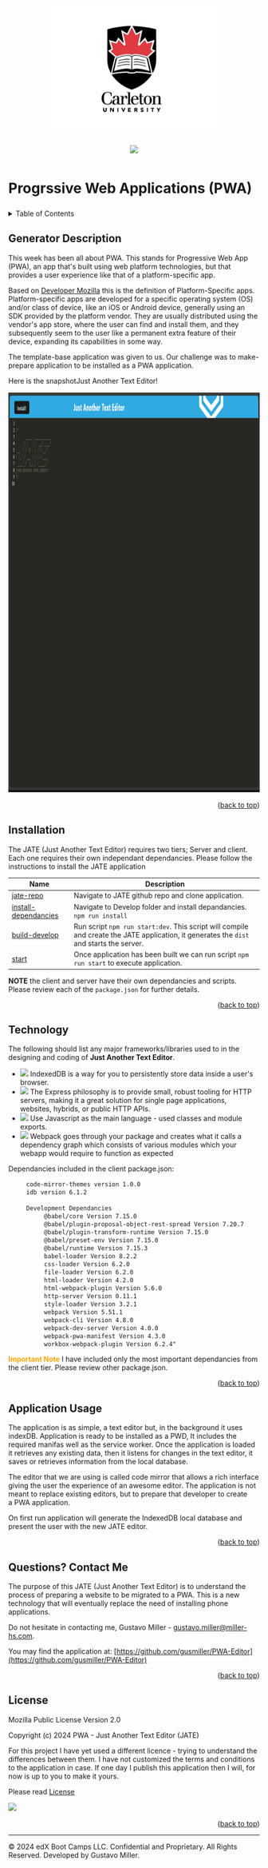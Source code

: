 <a id="readme-top" name="readme-top"></a>

<p align="center"><img src="./assets/images/carleton-u-logo.jpg" height="250"></p>

<p align="center" style="margin-top:25px; margin-bottom:50px;">
	<a><img src="https://img.shields.io/static/v1.svg?label=License&message=Mozilla Public License&color=blue"/></a>
</p>

# Progrssive Web Applications (PWA)

<details style="margin-bottom: 25px; margin-top: 25px;">
	<summary>Table of Contents</summary>
	<ol>
		<li><a href="#Description">Generator Description</a></li>
		<li><a href="#installation">Installation</a></li>
          <li><a href="#technology">Technology Stack</a></li>
		<li><a href="#usage">Application Usage</a></li>
		<li><a href="#contactme">Questions? Contact Me!</a></li>
		<li><a href="#license">License</a></li>
	</ol>
</details>

<div id="Description" style="margin-top: 25px;">

## Generator Description

This week has been all about PWA. This stands for Progressive Web App (PWA), an app that's built using web platform technologies, but that provides a user experience like that of a platform-specific app.

Based on [Developer Mozilla](https://developer.mozilla.org/en-US/docs/Web/Progressive_web_apps/Guides/What_is_a_progressive_web_app) this is the definition of Platform-Specific apps.
Platform-specific apps are developed for a specific operating system (OS) and/or class of device, like an iOS or Android device, generally using an SDK provided by the platform vendor. They are usually distributed using the vendor's app store, where the user can find and install them, and they subsequently seem to the user like a permanent extra feature of their device, expanding its capabilities in some way.

The template-base application was given to us. Our challenge was to make-prepare application to be installed as a PWA application.

Here is the snapshotJust Another Text Editor!

<div align="center" style="margin-top: 15px;"><img src="./Assets/images/jate-001.png" height="800"></div>

<p align="right">(<a href="#readme-top">back to top</a>)</p>
</div>

<div id="installation" style="margin-bottom: 20px;margin-top: 20px;">

## Installation
The JATE (Just Another Text Editor) requires two tiers; Server and client. Each one requires their own independant dependancies. Please follow the instructions to install the JATE application

|Name|Description |
|---|---|
|[jate-repo][jate-repo]| Navigate to JATE github repo and clone application. |
|[install-dependancies][]| Navigate to Develop folder and install depandancies. `npm run install` |
|[build-develop][] | Run script `npm run start:dev`. This script will compile and create the JATE application, it generates the `dist` and starts the server. |
|[start][] | Once application has been built we can run script `npm run start` to execute application. |

[jate-repo]: https://github.com/gusmiller/PWA-Editor
[install-dependancies]: install-dependacies
[build-develop]: build-develop
[start]: start

**NOTE** the client and server have their own dependancies and scripts. Please review each of the `package.json` for further details.

<p align="right">(<a href="#readme-top">back to top</a>)</p>
</div>

<div id="technology" style="margin-top: 25px;">

## Technology
The following should list any major frameworks/libraries used to in the designing and coding of **Just Another Text Editor**.

* <a href="https://developer.mozilla.org/en-US/docs/Web/API/IndexedDB_API/Using_IndexedDB"><img src="https://img.shields.io/static/v1.svg?label=Database&message=IndexDB&color=blue"/></a> IndexedDB is a way for you to persistently store data inside a user's browser.
* <a href="https://www.npmjs.com/package/express"><img src="https://img.shields.io/static/v1.svg?label=npm&message=Express&color=magenta"/></a> The Express philosophy is to provide small, robust tooling for HTTP servers, making it a great solution for single page applications, websites, hybrids, or public HTTP APIs.
* <a href="https://developer.mozilla.org/en-US/docs/Web/javascript"><img src="https://img.shields.io/static/v1.svg?label=Javascrip&message=Coding&color=red"/></a> Use Javascript as the main language - used classes and module exports.
* <a href="https://www.freecodecamp.org/news/an-intro-to-webpack-what-it-is-and-how-to-use-it-8304ecdc3c60/"><img src="https://img.shields.io/static/v1.svg?label=PWA&message=Webpack&color=red"/></a> Webpack goes through your package and creates what it calls a dependency graph which consists of various modules which your webapp would require to function as expected

Dependancies included in the client package.json:

```
     code-mirror-themes version 1.0.0
     idb version 6.1.2

     Development Dependancies
          @babel/core Version 7.15.0
          @babel/plugin-proposal-object-rest-spread Version 7.20.7
          @babel/plugin-transform-runtime Version 7.15.0
          @babel/preset-env Version 7.15.0
          @babel/runtime Version 7.15.3
          babel-loader Version 8.2.2
          css-loader Version 6.2.0
          file-loader Version 6.2.0
          html-loader Version 4.2.0
          html-webpack-plugin Version 5.6.0
          http-server Version 0.11.1
          style-loader Version 3.2.1
          webpack Version 5.51.1
          webpack-cli Version 4.8.0
          webpack-dev-server Version 4.0.0
          webpack-pwa-manifest Version 4.3.0
          workbox-webpack-plugin Version 6.2.4"
```
<span style="color:orange;">**Important Note**</span> I have included only the most important dependancies from the client tier. Please review other package.json.

<p align="right">(<a href="#readme-top">back to top</a>)</p>
</div>

<div id="usage" style="margin-top: 25px;">

## Application Usage

The application is as simple, a text editor but, in the background it uses indexDB. Application is ready to be installed as a PWD, It includes the required manifas well as the service worker. Once the application is loaded it retrieves any existing data, then it listens for changes in the text editor, it saves or retrieves information from the local database.

The editor that we are using is called code mirror that allows a rich interface giving the user the experience of an awesome editor. The application is not meant to replace existing editors, but to prepare that developer to create a PWA application.

On first run application will generate the IndexedDB local database and present the user with the new JATE editor.

<p align="right">(<a href="#readme-top">back to top</a>)</p>
</div>

<div id="contactme" style="margin-top: 25px;">

## Questions? Contact Me 

The purpose of this JATE (Just Another Text Editor) is to understand the process of preparing a website to be migrated to a PWA. This is a new technology that will eventually replace the need of installing phone applications.

Do not hesitate in contacting me, Gustavo Miller - gustavo.miller@miller-hs.com.

You may find the application at: [https://github.com/gusmiller/PWA-Editor](https://github.com/gusmiller/PWA-Editor)

<p align="right">(<a href="#readme-top">back to top</a>)</p>
</div>

<div id="license" style="margin-top: 25px;">

## License
Mozilla Public License Version 2.0

Copyright (c) 2024 PWA - Just Another Text Editor (JATE)

For this project I have yet used a different licence - trying to understand the differences between them. I have not customized the terms and conditions to the application in case. If one day I publish this application then I will, for now is up to you to make it yours.

Please read [License](/LICENSE)

<a href=""><img src="https://img.shields.io/static/v1.svg?label=License&message=Mozilla Public License&color=yellow"/></a>

<p align="right">(<a href="#readme-top">back to top</a>)</p>
</div>

---
© 2024 edX Boot Camps LLC. Confidential and Proprietary. All Rights Reserved. Developed by Gustavo Miller.